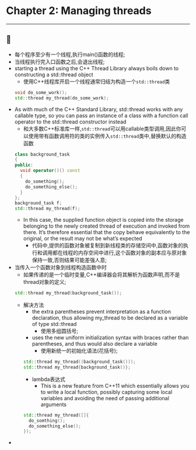 # Chapter 2: Managing threads
---
:art:
---
* 每个程序至少有一个线程,执行main()函数的线程;
* 当线程执行完入口函数之后,会退出线程;
* starting a thread using the C++ Thread Library always boils down to constructing a std::thread object
  * 使用C++线程库开启一个线程通常归结为构造一个`std::thread`类
  ```C++
  void do_some_work();
  std::thread my_thread(do_some_work);
  ```
* As with much of the C++ Standard Library, std::thread works with any callable type, so you can pass an instance of a class with a function call operator to the std::thread constructor instead
  * 和大多数C++标准库一样,`std::thread`可以用callable类型调用,因此你可以使用带有函数调用符的类的实例传入`std::thread`类中,替换默认的构造函数
  ```C++
  class background_task
  {
  public:
    void operator()() const
    {
      do_something();
      do_something_else();
    }
  };  
  background_task f;
  std::thread my_thread(f);
  ```
  * In this case, the supplied function object is copied into the storage belonging to the newly created thread of execution and invoked from there. It’s therefore essential that the copy behave equivalently to the original, or the result may not be what’s expected
    * 代码中,提供的函数对象被复制到新线程类的存储空间中,函数对象的执行和调用都在线程的内存空间中进行,这个函数对象的副本应与原对象保持一致,否则结果可能差强人意;
* 当传入一个函数对象到线程构造函数中时
    * 如果传递的是一个临时变量,C++编译器会将其解析为函数声明,而不是thread对象的定义;
    ```C++
    std::thread my_thread(background_task());
    ```
    * 解决方法
      * the extra parentheses prevent interpretation as a function
declaration, thus allowing my_thread to be declared as a variable of type std::thread
        * 使用多组圆括号;
      * uses the new uniform initialization syntax with braces rather than parentheses, and thus would also declare a variable      
        * 使用新统一的初始化语法(花括号);
      ```C++
      std::thread my_thread((background_task()));
      std::thread my_thread{background_task()};
      ```
      * lambda表达式
        * This is a new feature from C++11 which essentially allows you to write a local function, possibly capturing some local variables and avoiding the need of passing additional arguments
      ```C++
      std::thread my_thread([]{
        do_somthing();
        do_something_else();
      });
      ```
*      
